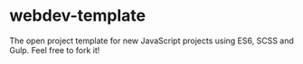 # webdev-template
The open project template for new JavaScript projects using ES6, SCSS and Gulp. Feel free to fork it!
